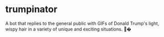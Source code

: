 # trumpinator
A bot that replies to the general public with GIFs of Donald Trump's light, wispy hair in a variety of unique and exciting situations.
👦�
